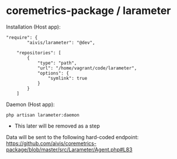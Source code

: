 # coremetrics-package / larameter

Installation (Host app):
```
"require": {
        "aivis/larameter": "@dev",
```

```
    "repositories": [
        {
            "type": "path",
            "url": "/home/vagrant/code/larameter",
            "options": {
                "symlink": true
            }
        }
    ]
 ```
 
 Daemon (Host app):
 ```
 php artisan larameter:daemon
 ```
 * This later will be removed as a step 
 
 
Data will be sent to the following hard-coded endpoint:
https://github.com/aivis/coremetrics-package/blob/master/src/Larameter/Agent.php#L83
